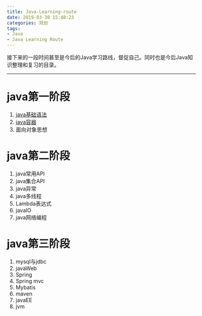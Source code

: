 ```yaml
---
title: Java-Learning-route
date: 2019-03-30 15:48:23
categories: 规划
tags:
- Java
- Java Learning Route
---
```

接下来的一段时间甚至是今后的Java学习路线，督促自己。同时也是今后Java知识整理和复习的目录。
<!--more-->
---

# java第一阶段 #

1. [java基础语法](<http://www.gtouyang.com/2019/03/30/Java-Basic/>)
2. [java容器](http://www.gtouyang.com/2019/04/01/Java-Container/)
3. 面向对象思想

# java第二阶段 #

1. java常用API
2. java集合API
3. java异常
4. java多线程
5. Lambda表达式
6. javaIO
7. java网络编程

# java第三阶段 #

1. mysql与jdbc
2. javaWeb
3. Spring
4. Spring mvc
5. Mybatis
6. maven
7. javaEE
8. jvm